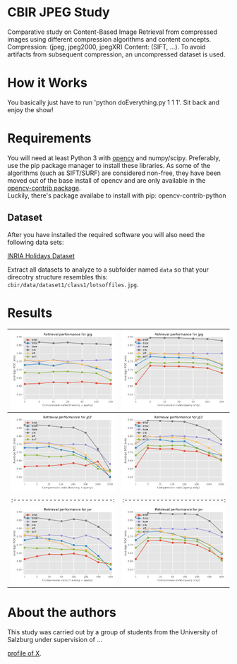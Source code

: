
# CBIR JPEG Study

Comparative study on Content-Based Image Retrieval from compressed images using different compression algorithms and content concepts. Compression: (jpeg, jpeg2000, jpegXR) Content: (SIFT, ...).
To avoid artifacts from subsequent compression, an uncompressed dataset is used.


# How it Works
You basically just have to run 'python doEverything.py 1 1 1'. Sit back and enjoy the show!

# Requirements

You will need at least Python 3 with [opencv](http://www.opencv.org/) and numpy/scipy.
Preferably, use the pip package manager to install these libraries.
As some of the algorithms (such as SIFT/SURF) are considered non-free, they have
been moved out of the base install of opencv and are only available in the
 [opencv-contrib package](https://pypi.python.org/pypi/opencv-contrib-python/3.2.0.7).  
Luckily, there's package availabe to install with pip: opencv-contrib-python

## Dataset

After you have installed the required software you will also need the following data sets:

[INRIA Holidays Dataset](http://lear.inrialpes.fr/~jegou/data.php#holidays)


Extract all datasets to analyze to a subfolder named `data` so that your direcotry structure resembles this: `cbir/data/dataset1/class1/lotsoffiles.jpg`.

# Results

![](https://github.com/dorianprill/CBIRjpg/blob/master/results/png/jpg_tcqc.png)  |  ![](https://github.com/dorianprill/CBIRjpg/blob/master/results/png/jpg_tuqc.png)
:-------------------------:|:-------------------------:
![](https://github.com/dorianprill/CBIRjpg/blob/master/results/png/jp2_tcqc.png)  |  ![](https://github.com/dorianprill/CBIRjpg/blob/master/results/png/jp2_tuqc.png)
:-------------------------:|:-------------------------:
![](https://github.com/dorianprill/CBIRjpg/blob/master/results/png/jxr_tcqc.png)  |  ![](https://github.com/dorianprill/CBIRjpg/blob/master/results/png/jxr_tuqc.png)

# About the authors

This study was carried out by a group of students from the University of Salzburg under supervision of ...

[profile of X](https://www.google.com).
